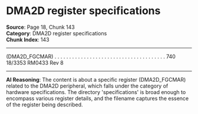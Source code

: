 # DMA2D register specifications

**Source**: Page 18, Chunk 143  
**Category**: DMA2D register specifications  
**Chunk Index**: 143

---

(DMA2D_FGCMAR) . . . . . . . . . . . . . . . . . . . . . . . . . . . . . . . . . . . . . . 740
18/3353 RM0433 Rev 8

---

**AI Reasoning**: The content is about a specific register (DMA2D_FGCMAR) related to the DMA2D peripheral, which falls under the category of hardware specifications. The directory 'specifications' is broad enough to encompass various register details, and the filename captures the essence of the register being described.
